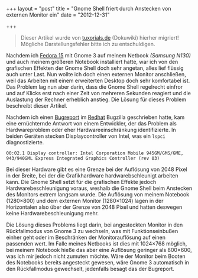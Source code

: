 +++
layout = "post"
title = "Gnome Shell friert durch Anstecken von externen Monitor ein"
date = "2012-12-31"

+++

>
> Dieser Artikel wurde von [tuxorials.de](http://tuxorials.de) (Dokuwiki) hierher migriert!
> Mögliche Darstellungsfehler bitte ich zu entschuldigen.
>


Nachdem ich [Fedora
15](http://fedoraproject.org "http://fedoraproject.org") mit Gnome 3 auf
meinem Netbook *(Samsung N130)* und auch meinem größeren Notebook
installiert hatte, war ich von den grafischen Effekten der Gnome Shell
doch sehr angetan, alles lief flüssig auch unter Last. Nun wollte ich
doch einen externen Monitor anschließen, weil das Arbeiten mit einem
erweiterten Desktop doch sehr komfortabel ist. Das Problem lag nun aber
darin, dass die Gnome Shell regelrecht einfror und auf Klicks erst nach
einer Zeit von mehreren Sekunden reagiert und die Auslastung der Rechner
erheblich anstieg. Die Lösung für dieses Problem beschreibt dieser
Artikel.

Nachdem ich einen
[Bugreport](https://bugzilla.redhat.com/show_bug.cgi?id=704764 "https://bugzilla.redhat.com/show_bug.cgi?id=704764")
im [Redhat](http://redhat.com "http://redhat.com") Bugzilla geschrieben
hatte, kam eine ernüchternde Antwort von einem Entwickler, der das
Problem als Hardwareproblem oder eher Hardwareeinschränkung
identifizierte. In beiden Geräten stecken Displaycontroller von Intel,
was ein `lspci` diagnostizierte.

```
00:02.1 Display controller: Intel Corporation Mobile 945GM/GMS/GME, 943/940GML Express Integrated Graphics Controller (rev 03)
```

Bei dieser Hardware gibt es eine Grenze bei der Auflösung von 2048 Pixel
in der Breite, bei der die Grafikhardware hardwarebschleunigt arbeiten
kann. Die Gnome Shell setzt für die grafischen Effekte jedoch
Hardwarebeschleunigung voraus, weshalb die Gnome Shell beim Anstecken
des Monitors extrem langsam wurde. Die Auflösung von meinem Notebook
(1280×800) und dem externen Monitor (1280×1024) lagen in der
Horizontalen also über der Grenze von 2048 Pixel und hatten deswegen
keine Hardwarebeschleunigung mehr.

Die Lösung dieses Problems liegt darin, bei angesteckten Monitor in den
Rückfallmodus von Gnome 3 zu wechseln, was mit Funktionseinbußen einher
geht oder im Beschränken der Monitorauflösung auf einen passenden wert.
Im Falle meines Netbooks ist dies mit 1024×768 möglich, bei meinem
Notebook hieße das aber eine Auflösung geringer als 800×600, was ich mir
jedoch nicht zumuten möchte. Wäre der Monitor beim Booten des Notebooks
bereits angesteckt gewesen, wäre Gnome 3 automatisch in den
Rückfallmodus gewechselt, jedenfalls besagt das der Bugreport.
